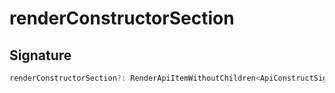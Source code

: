 
# renderConstructorSection

## Signature

```typescript
renderConstructorSection?: RenderApiItemWithoutChildren<ApiConstructSignature | ApiConstructor>;
```
